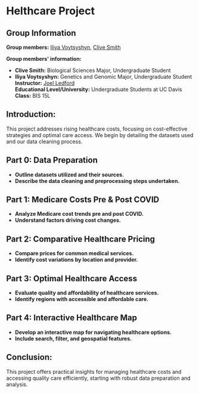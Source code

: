 # Helthcare Project

## Group Information
**Group members:** [Iliya Voytsyshyn](mailto:genvoytsyshyn@ucdavis.edu), [Clive Smith](mailto:example@example.com)

**Group members' information:** 
- **Clive Smith:** Biological Sciences Major, Undergraduate Student
- **Iliya Voytsyshyn:** Genetics and Genomic Major, Undergraduate Student
**Instructor:** [Joel Ledford](mailto:example@example.com)  
**Educational Level/University:** Undergraduate Students at UC Davis
**Class:** BIS 15L


## Introduction:
This project addresses rising healthcare costs, focusing on cost-effective strategies and optimal care access. We begin by detailing the datasets used and our data cleaning process.

## Part 0: Data Preparation

- **Outline datasets utilized and their sources.**
- **Describe the data cleaning and preprocessing steps undertaken.**

## Part 1: Medicare Costs Pre & Post COVID

- **Analyze Medicare cost trends pre and post COVID.**
- **Understand factors driving cost changes.**

## Part 2: Comparative Healthcare Pricing

- **Compare prices for common medical services.**
- **Identify cost variations by location and provider.**

## Part 3: Optimal Healthcare Access

- **Evaluate quality and affordability of healthcare services.**
- **Identify regions with accessible and affordable care.**

## Part 4: Interactive Healthcare Map

- **Develop an interactive map for navigating healthcare options.**
- **Include search, filter, and geospatial features.**

## Conclusion:
This project offers practical insights for managing healthcare costs and accessing quality care efficiently, starting with robust data preparation and analysis.
